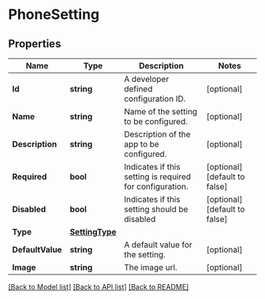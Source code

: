 # PhoneSetting

## Properties

Name | Type | Description | Notes
------------ | ------------- | ------------- | -------------
**Id** | **string** | A developer defined configuration ID. | [optional] 
**Name** | **string** | Name of the setting to be configured. | [optional] 
**Description** | **string** | Description of the app to be configured. | [optional] 
**Required** | **bool** | Indicates if this setting is required for configuration. | [optional] [default to false]
**Disabled** | **bool** | Indicates if this setting should be disabled | [optional] [default to false]
**Type** | [**SettingType**](SettingType.md) |  | 
**DefaultValue** | **string** | A default value for the setting. | [optional] 
**Image** | **string** | The image url. | [optional] 

[[Back to Model list]](../README.md#documentation-for-models) [[Back to API list]](../README.md#documentation-for-api-endpoints) [[Back to README]](../README.md)


